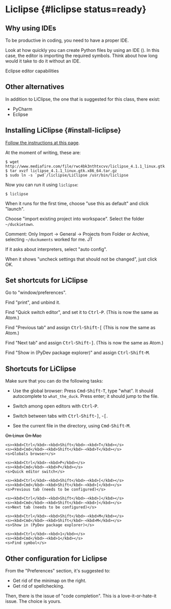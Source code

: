 # Liclipse {#liclipse status=ready}


## Why using IDEs

To be productive in coding, you need to have a proper IDE.

Look at how quickly you can create Python files by using an IDE ([](#fig:eclipse-capability)).
In this case, the editor is importing the required symbols.
Think about how long would it take to do it without an IDE.

<div figure-id="fig:eclipse-capability">
    <figcaption>Eclipse editor capabilities</figcaption>
    <dtvideo src="vimeo:231843714"/>
</div>


## Other alternatives

In addition to LiClipse, the one that is suggested for this class,
there exist:

* PyCharm
* Eclipse

## Installing LiClipse {#install-liclipse}

[Follow the instructions at this page][liclipse].

[liclipse]: https://www.liclipse.com/download.html

At the moment of writing, these are:

    $ wget http://www.mediafire.com/file/rwc4bk3nthtxcvv/liclipse_4.1.1_linux.gtk.x86_64.tar.gz
    $ tar xvzf liclipse_4.1.1_linux.gtk.x86_64.tar.gz
    $ sudo ln -s `pwd`/liclipse/LiClipse /usr/bin/liclipse

Now you can run it using `liclipse`:

    $ liclipse


When it runs for the first time, choose "use this as default" and click "launch".

Choose "import existing project into workspace". Select the folder `~/duckietown`.

Comment: Only Import -> General -> Projects from Folder or Archive, selecting `~/duckuments` worked for me. JT

If it asks about interpreters, select "auto config".

When it shows "uncheck settings that should not be changed", just click OK.


## Set shortcuts for LiClipse

Go to "window/preferences".

Find "print", and unbind it.

Find "Quick switch editor", and set it to <kbd>Ctrl</kbd>-<kbd>P</kbd>.
(This is now the same as Atom.)

Find "Previous tab" and assign <kbd>Ctrl</kbd>-<kbd>Shift</kbd>-<kbd>[</kbd>
(This is now the same as Atom.)

Find "Next tab" and assign <kbd>Ctrl</kbd>-<kbd>Shift</kbd>-<kbd>]</kbd>.
(This is now the same as Atom.)

Find "Show in (PyDev package explorer)" and assign <kbd>Ctrl</kbd>-<kbd>Shift</kbd>-<kbd>M</kbd>.


## Shortcuts for LiClipse

Make sure that you can do the following tasks:


- Use the global browser: Press <kbd>Cmd</kbd>-<kbd>Shift</kbd>-<kbd>T</kbd>, type "what".
It should autocomplete to `what_the_duck`. Press enter; it should jump to the file.

- Switch among open editors with <kbd>Ctrl</kbd>-<kbd>P</kbd>.

- Switch between tabs with <kbd>Ctrl</kbd>-<kbd>Shift</kbd>-<kbd>]</kbd>, -<kbd>[</kbd>.

- See the current file in the directory, using <kbd>Cmd</kbd>-<kbd>Shift</kbd>-<kbd>M</kbd>.


<col3 class='command-table labels-row1' figure-id="tab:liclipse-commands" figure-caption="Liclipse commands">
    <s>On Linux</s>
    <s>On Mac</s>
    <s></s>

    <s><kbd>Ctrl</kbd>-<kbd>Shift</kbd>-<kbd>T</kbd></s>
    <s><kbd>Cmd</kbd>-<kbd>Shift</kbd>-<kbd>T</kbd></s>
    <s>Globals browser</s>

    <s><kbd>Ctrl</kbd>-<kbd>P</kbd></s>
    <s><kbd>Cmd</kbd>-<kbd>P</kbd></s>
    <s>Quick editor switch</s>

    <s><kbd>Ctrl</kbd>-<kbd>Shift</kbd>-<kbd>[</kbd></s>
    <s><kbd>Cmd</kbd>-<kbd>Shift</kbd>-<kbd>[</kbd></s>
    <s>Previous tab (needs to be configured)</s>

    <s><kbd>Ctrl</kbd>-<kbd>Shift</kbd>-<kbd>]</kbd></s>
    <s><kbd>Cmd</kbd>-<kbd>Shift</kbd>-<kbd>]</kbd></s>
    <s>Next tab (needs to be configured)</s>

    <s><kbd>Ctrl</kbd>-<kbd>Shift</kbd>-<kbd>M</kbd></s>
    <s><kbd>Cmd</kbd>-<kbd>Shift</kbd>-<kbd>M</kbd></s>
    <s>Show in (PyDev package explorer)</s>

    <s><kbd>Ctrl</kbd>-<kbd>1</kbd></s>
    <s><kbd>Cmd</kbd>-<kbd>1</kbd></s>
    <s>Find symbol</s>


</col3>

## Other configuration for Liclipse

From the "Preferences" section, it's suggested to:

* Get rid of the minimap on the right.
* Get rid of spellchecking.


Then, there is the issue of "code completion". This is a love-it-or-hate-it
issue. The choice is yours.
